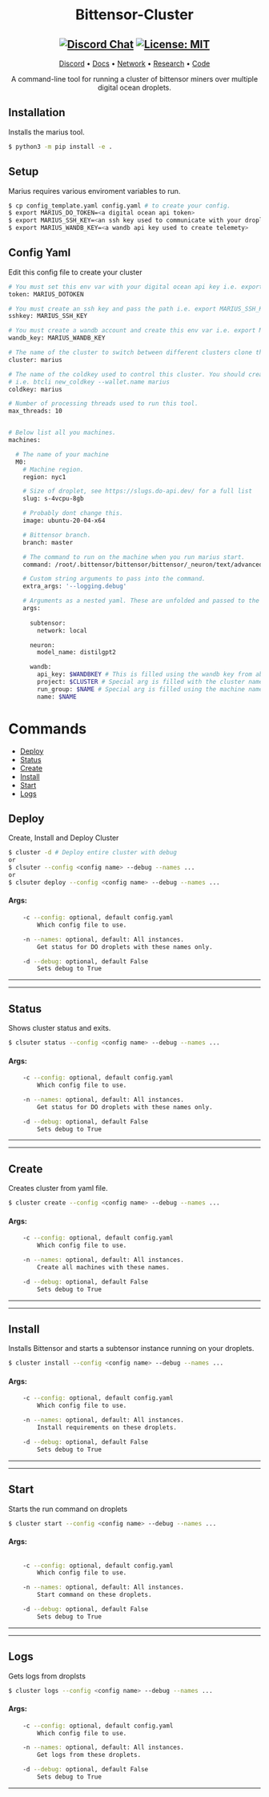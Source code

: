 <div align="center">

# **Bittensor-Cluster**
[![Discord Chat](https://img.shields.io/discord/308323056592486420.svg)](https://discord.gg/3rUr6EcvbB)
[![License: MIT](https://img.shields.io/badge/License-MIT-yellow.svg)](https://opensource.org/licenses/MIT)
---

[Discord](https://discord.gg/3rUr6EcvbB) • [Docs](https://app.gitbook.com/@opentensor/s/bittensor/) • [Network](https://www.bittensor.com/metagraph) • [Research](https://uploads-ssl.webflow.com/5cfe9427d35b15fd0afc4687/5fa940aea6a95b870067cf09_bittensor.pdf) • [Code](https://github.com/opentensor/BitTensor)

A command-line tool for running a cluster of bittensor miners over multiple digital ocean droplets.

</div>
 
## Installation
Installs the marius tool.
```bash
$ python3 -m pip install -e .
```

## Setup
Marius requires various enviroment variables to run.
```bash
$ cp config_template.yaml config.yaml # to create your config.
$ export MARIUS_DO_TOKEN=<a digital ocean api token>
$ export MARIUS_SSH_KEY=<an ssh key used to communicate with your droplets>
$ export MARIUS_WANDB_KEY=<a wandb api key used to create telemety>
```

## Config Yaml
Edit this config file to create your cluster
```bash
# You must set this env var with your digital ocean api key i.e. export MARIUS_DOTOKEN=0830jj2190j290j138183j12j092e
token: MARIUS_DOTOKEN 

# You must create an ssh key and pass the path i.e. export MARIUS_SSH_KEY=~/.ssh/marius
sshkey: MARIUS_SSH_KEY 

# You must create a wandb account and create this env var i.e. export MARIUS_WANDB_KEY=2082308183802182302
wandb_key: MARIUS_WANDB_KEY

# The name of the cluster to switch between different clusters clone this config, change this file and use the -c command line arg
cluster: marius 

# The name of the coldkey used to control this cluster. You should create this key using btcli before running
# i.e. btcli new_coldkey --wallet.name marius
coldkey: marius

# Number of processing threads used to run this tool.
max_threads: 10


# Below list all you machines.
machines:

  # The name of your machine
  M0:
    # Machine region.
    region: nyc1

    # Size of droplet, see https://slugs.do-api.dev/ for a full list
    slug: s-4vcpu-8gb

    # Probably dont change this.
    image: ubuntu-20-04-x64

    # Bittensor branch.
    branch: master

    # The command to run on the machine when you run marius start.
    command: /root/.bittensor/bittensor/bittensor/_neuron/text/advanced_server/main.py

    # Custom string arguments to pass into the command.
    extra_args: '--logging.debug'

    # Arguments as a nested yaml. These are unfolded and passed to the command.
    args: 
    
      subtensor: 
        network: local

      neuron:
        model_name: distilgpt2

      wandb:
        api_key: $WANDBKEY # This is filled using the wandb key from above.
        project: $CLUSTER # Special arg is filled with the cluster name
        run_group: $NAME # Special arg is filled using the machine name.
        name: $NAME
```



# Commands
- [Deploy](#deploy)
- [Status](#status)
- [Create](#create)
- [Install](#install)
- [Start](#start)
- [Logs](#logs)

## Deploy
Create, Install and Deploy Cluster
```bash
$ cluster -d # Deploy entire cluster with debug 
or
$ clsuter --config <config name> --debug --names ...
or
$ clsuter deploy --config <config name> --debug --names ...
```

#### Args:
```bash
    -c --config: optional, default config.yaml
        Which config file to use.

    -n --names: optional, default: All instances.
        Get status for DO droplets with these names only.

    -d --debug: optional, default False
        Sets debug to True
```
---
---


## Status
Shows cluster status and exits.
```bash
$ clsuter status --config <config name> --debug --names ...
```

#### Args:
```bash
    -c --config: optional, default config.yaml
        Which config file to use.

    -n --names: optional, default: All instances.
        Get status for DO droplets with these names only.

    -d --debug: optional, default False
        Sets debug to True
```
---
---

## Create
Creates cluster from yaml file.
```bash
$ cluster create --config <config name> --debug --names ...
```
#### Args:
```bash
    -c --config: optional, default config.yaml
        Which config file to use.

    -n --names: optional, default: All instances.
        Create all machines with these names.

    -d --debug: optional, default False
        Sets debug to True
```
---
---

## Install
Installs Bittensor and starts a subtensor instance running on your droplets.
```bash
$ cluster install --config <config name> --debug --names ...
```
#### Args:
```bash
    -c --config: optional, default config.yaml
        Which config file to use.

    -n --names: optional, default: All instances.
        Install requirements on these droplets.

    -d --debug: optional, default False
        Sets debug to True
```
---
---

## Start
Starts the run command on droplets
```bash
$ cluster start --config <config name> --debug --names ...
```
#### Args:
```bash

    -c --config: optional, default config.yaml
        Which config file to use.

    -n --names: optional, default: All instances.
        Start command on these droplets.

    -d --debug: optional, default False
        Sets debug to True
```
---
---

## Logs
Gets logs from droplsts
```bash
$ cluster logs --config <config name> --debug --names ...
```
#### Args:
```bash
    -c --config: optional, default config.yaml
        Which config file to use.

    -n --names: optional, default: All instances.
        Get logs from these droplets.

    -d --debug: optional, default False
        Sets debug to True
```
---